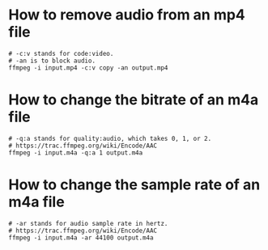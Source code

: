 # How to remove audio from an mp4 file
```shell
# -c:v stands for code:video.
# -an is to block audio.
ffmpeg -i input.mp4 -c:v copy -an output.mp4
```

# How to change the bitrate of an m4a file
```shell
# -q:a stands for quality:audio, which takes 0, 1, or 2.
# https://trac.ffmpeg.org/wiki/Encode/AAC
ffmpeg -i input.m4a -q:a 1 output.m4a
```

# How to change the sample rate of an m4a file
```shell
# -ar stands for audio sample rate in hertz.
# https://trac.ffmpeg.org/wiki/Encode/AAC
ffmpeg -i input.m4a -ar 44100 output.m4a
```

